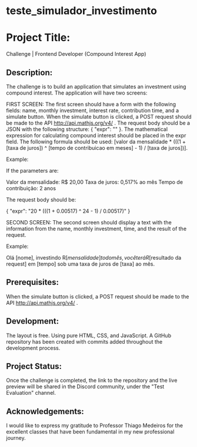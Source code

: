 # teste_simulador_investimento

# Project Title: 
Challenge | Frontend Developer (Compound Interest App)

## Description:
The challenge is to build an application that simulates an investment using compound interest.
The application will have two screens:

FIRST SCREEN:
The first screen should have a form with the following fields: name, monthly investment, interest rate, contribution time, and a simulate button.
When the simulate button is clicked, a POST request should be made to the API http://api.mathjs.org/v4/ .
The request body should be a JSON with the following structure: { "expr": "" }. The mathematical expression for calculating compound interest should be placed in the expr field. The following formula should be used: 
[valor da mensalidade * (((1 + [taxa de juros]) ^ [tempo de contribuicao em meses] - 1) / [taxa de juros])].

Example:

If the parameters are:

Valor da mensalidade: R$ 20,00
Taxa de juros: 0,517% ao mês
Tempo de contribuição: 2 anos

The request body should be:

{ "expr": "20 * (((1 + 0.00517) ^ 24 - 1) / 0.00517)" }


SECOND SCREEN:
The second screen should display a text with the information from the name, monthly investment, time, and the result of the request.

Example:

Olá [nome], investindo R$[mensalidade] todo mês, você terá R$[resultado da request] em [tempo] sob uma taxa de juros de [taxa] ao mês.

## Prerequisites:
When the simulate button is clicked, a POST request should be made to the API http://api.mathjs.org/v4/ .

## Development:
The layout is free.
Using pure HTML, CSS, and JavaScript.
A GitHub repository has been created with commits added throughout the development process.

## Project Status:
Once the challenge is completed, the link to the repository and the live preview will be shared in the Discord community, under the "Test Evaluation" channel.

## Acknowledgements:
I would like to express my gratitude to Professor Thiago Medeiros for the excellent classes that have been fundamental in my new professional journey.





